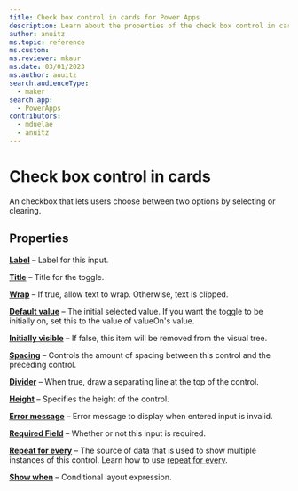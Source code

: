 ```yaml
---
title: Check box control in cards for Power Apps
description: Learn about the properties of the check box control in cards for Power Apps.
author: anuitz
ms.topic: reference
ms.custom: 
ms.reviewer: mkaur
ms.date: 03/01/2023
ms.author: anuitz
search.audienceType:
  - maker
search.app:
  - PowerApps
contributors:
  - mduelae
  - anuitz
---
```


# Check box control in cards

An checkbox that lets users choose between two options by selecting or clearing.

## Properties

**[Label](control-reference.md#l)** – Label for this input.

**[Title](control-reference.md#t)** – Title for the toggle.

**[Wrap](control-reference.md#w)** – If true, allow text to wrap. Otherwise, text is clipped.

**[Default value](control-reference.md#d)** – The initial selected value. If you want the toggle to be initially on, set this to the value of valueOn's value.

**[Initially visible](control-reference.md#i)** – If false, this item will be removed from the visual tree.

**[Spacing](control-reference.md#s)** – Controls the amount of spacing between this control and the preceding control.

**[Divider](control-reference.md#d)** – When true, draw a separating line at the top of the control.

**[Height](control-reference.md#h)** – Specifies the height of the control.

**[Error message](control-reference.md#e)** – Error message to display when entered input is invalid.

**[Required Field](control-reference.md#r)** – Whether or not this input is required.

**[Repeat for every](control-reference.md#r)** – The source of data that is used to show multiple instances of this control. Learn how to use [repeat for every](repeat-for-every.md).

**[Show when](control-reference.md#s)** – Conditional layout expression.
